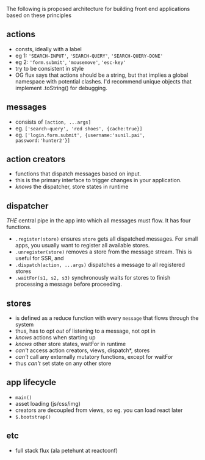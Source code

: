The following is proposed architecture for building front end applications based on these principles


actions
---
- consts, ideally with a label
- eg 1: `'SEARCH-INPUT'`, `'SEARCH-QUERY'`, `'SEARCH-QUERY-DONE'`
- eg 2: `'form.submit'`, `'mousemove'`, `'esc-key'`
- try to be consistent in style
- OG flux says that actions should be a string, but that implies a global namespace with potential clashes. I'd recommend unique objects that implement .toString() for debugging. 


messages
---
- consists of `[action, ...args]`
- eg. `['search-query', 'red shoes', {cache:true}]`
- eg. `['login.form.submit', {username:'sunil.pai', password:'hunter2'}]`


action creators
---
- functions that dispatch messages based on input. 
- this is the primary interface to trigger changes in your application.
- *knows* the dispatcher, store states in runtime


dispatcher
---
*THE* central pipe in the app into which all messages must flow. It has four functions.


- `.register(store)` ensures `store` gets all dispatched messages. For small apps, you usually want to register all available stores.
- `.unregister(store)` removes a store from the message stream. This is useful for SSR, and 
- `.dispatch(action, ...args)` dispatches a message to all registered stores
- `.waitFor(s1, s2, s3)` synchronously waits for stores to finish processing a message before proceeding.

stores
---

- is defined as a reduce function with every `message` that flows through the system
- thus, has to opt *out* of listening to a message, not opt in
- *knows* actions when starting up 
- *knows* other store states, waitFor in runtime
- *can't* access action creators, views, dispatch*, stores
- *can't* call any externally mutatory functions, except for waitFor
- thus *can't* set state on any other store


app lifecycle
---
- `main()`
- asset loading (js/css/img)
- creators are decoupled from views, so eg. you can load react later
- `$.bootstrap()`


etc
---
- full stack flux (ala petehunt at reactconf)


